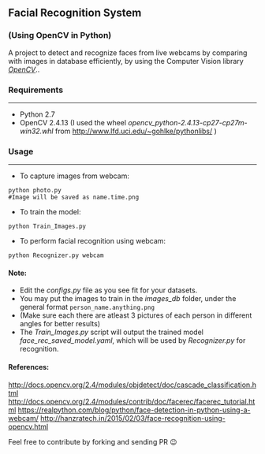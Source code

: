 ## Facial Recognition System
### (Using OpenCV in Python)

A project to detect and recognize faces from live webcams by comparing with images in database efficiently, by using the Computer Vision library *[OpenCV](http://opencv.org/)*..

### Requirements
***
* Python 2.7
* OpenCV 2.4.13 (I used the wheel *opencv_python-2.4.13-cp27-cp27m-win32.whl* from http://www.lfd.uci.edu/~gohlke/pythonlibs/ )

### Usage
***

* To capture images from webcam:
```
python photo.py
#Image will be saved as name.time.png
```
* To train the model:
```
python Train_Images.py
```
* To perform facial recognition using webcam:
```
python Recognizer.py webcam
```

#### Note:

* Edit the *configs.py* file as you see fit for your datasets.
* You may put the images to train in the *images_db* folder, under the general format `person_name.anything.png`
* (Make sure each there are atleast 3 pictures of each person in different angles for better results)
* The *Train_Images.py* script will output the trained model *face_rec_saved_model.yaml*, which will be used by *Recognizer.py* for recognition.

#### References:
http://docs.opencv.org/2.4/modules/objdetect/doc/cascade_classification.html
http://docs.opencv.org/2.4/modules/contrib/doc/facerec/facerec_tutorial.html
https://realpython.com/blog/python/face-detection-in-python-using-a-webcam/
http://hanzratech.in/2015/02/03/face-recognition-using-opencv.html

Feel free to contribute by forking and sending PR :wink:
